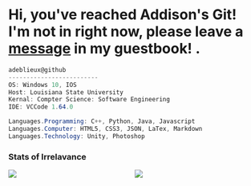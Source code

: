 # Hi, you've reached Addison's Git! <br> I'm not in right now, please leave a [message](https://algoritmim.co.il/contact/) in my guestbook! .

```csharp
adeblieux@github
-------------------------
OS: Windows 10, IOS
Host: Louisiana State University
Kernal: Compter Science: Software Engineering
IDE: VCCode 1.64.0

Languages.Programming: C++, Python, Java, Javascript
Languages.Computer: HTML5, CSS3, JSON, LaTex, Markdown
Languages.Technology: Unity, Photoshop

```

### Stats of Irrelavance

<div style="width: 100%;">
 <div style="display: flex;">
   <a href="https://github.com/adeblieux/github-readme-stats" style="flex: 0 1 50%;">
       <img align="top" src="https://github-readme-stats.vercel.app/api?username=adeblieux&hide=stars&count_private=true&show_icons=true" />
   </a>
   <a href="https://github.com/anuraghazra/convoychat" style="flex: 0 1 50%;">
       <img align="top" src="https://github-readme-stats.vercel.app/api/top-langs/?username=adeblieux&layout=compact&hide=vue,php" />
   </a>
 </div>
</div>
